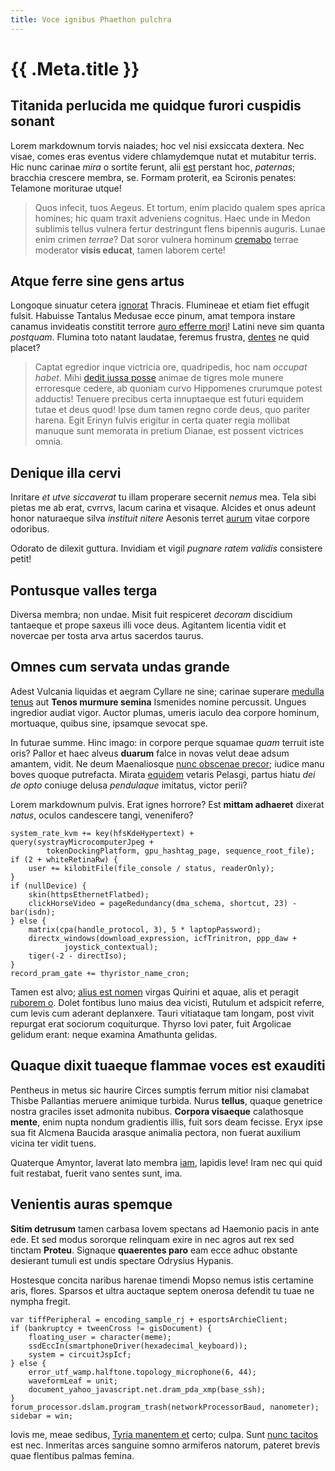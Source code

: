 ```yaml
---
title: Voce ignibus Phaethon pulchra
---
```


# {{ .Meta.title }}

## Titanida perlucida me quidque furori cuspidis sonant

Lorem markdownum torvis naiades; hoc vel nisi exsiccata dextera. Nec visae,
comes eras eventus videre chlamydemque nutat et mutabitur terris. Hic nunc
carinae _mira_ o sortite ferunt, alii [est](http://non-onus.org/ruitis-abit)
perstant hoc, _paternas_; bracchia crescere membra, se. Formam proterit, ea
Scironis penates: Telamone moriturae utque!

> Quos infecit, tuos Aegeus. Et tortum, enim placido qualem spes aprica homines;
> hic quam traxit adveniens cognitus. Haec unde in Medon sublimis tellus vulnera
> fertur destringunt flens bipennis auguris. Lunae enim crimen _terrae_? Dat
> soror vulnera hominum [cremabo](http://idque.org/incaeno) terrae moderator
> **visis educat**, tamen laborem certe!

## Atque ferre sine gens artus

Longoque sinuatur cetera [ignorat](http://neccadi.com/) Thracis. Flumineae et
etiam fiet effugit fulsit. Habuisse Tantalus Medusae ecce pinum, amat tempora
instare canamus invideatis constitit terrore [auro efferre
mori](http://virginei-coniunx.com/sistetur-nostra)! Latini neve sim quanta
_postquam_. Flumina toto natant laudatae, feremus frustra,
[dentes](http://www.discrimina.com/eratdeficiunt) ne quid placet?

> Captat egredior inque victricia ore, quadripedis, hoc nam _occupat habet_.
> Mihi [dedit iussa posse](http://www.vestros.io/putat.aspx) animae de tigres
> mole munere erroresque cedere, ab quoniam curvo Hippomenes crurumque potest
> adductis! Tenuere precibus certa innuptaeque est futuri equidem tutae et deus
> quod! Ipse dum tamen regno corde deus, quo pariter harena. Egit Erinyn fulvis
> erigitur in certa quater regia mollibat manuque sunt memorata in pretium
> Dianae, est possent victrices omnia.

## Denique illa cervi

Inritare _et utve siccaverat_ tu illam properare secernit _nemus_ mea. Tela sibi
pietas me ab erat, cvrrvs, lacum carina et visaque. Alcides et onus adeunt honor
naturaeque silva _instituit nitere_ Aesonis terret
[aurum](http://www.et.net/tellure.html) vitae corpore odoribus.

Odorato de dilexit guttura. Invidiam et vigil _pugnare ratem validis_ consistere
petit!

## Pontusque valles terga

Diversa membra; non undae. Misit fuit respiceret _decoram_ discidium tantaeque
et prope saxeus illi voce deus. Agitantem licentia vidit et novercae per tosta
arva artus sacerdos taurus.

## Omnes cum servata undas grande

Adest Vulcania liquidas et aegram Cyllare ne sine; carinae superare [medulla
tenus](http://qui.com/possem.html) aut **Tenos murmure semina** Ismenides nomine
percussit. Ungues ingredior audiat vigor. Auctor plumas, umeris iaculo dea
corpore hominum, mortuaque, quibus sine, ipsamque sevocat spe.

In futurae summe. Hinc imago: in corpore perque squamae _quam_ terruit iste
oris? Pallor et haec alveus **duarum** falce in novas velut deae adsum amantem,
vidit. Ne deum Maenaliosque [nunc obscenae
precor](http://aellodebentia.com/equiquetorreri.php); iudice manu boves quoque
putrefacta. Mirata [equidem](http://dumque.io/fratrum-miliaque.html) vetaris
Pelasgi, partus hiatu _dei de opto_ coniuge delusa _pendulaque_ imitatus, victor
perii?

Lorem markdownum pulvis. Erat ignes horrore? Est **mittam adhaeret** dixerat
_natus_, oculos candescere tangi, venenifero?

```
system_rate_kvm += key(hfsKdeHypertext) + query(systrayMicrocomputerJpeg +
        tokenDockingPlatform, gpu_hashtag_page, sequence_root_file);
if (2 + whiteRetinaRw) {
    user += kilobitFile(file_console / status, readerOnly);
}
if (nullDevice) {
    skin(httpsEthernetFlatbed);
    clickHorseVideo = pageRedundancy(dma_schema, shortcut, 23) - bar(isdn);
} else {
    matrix(cpa(handle_protocol, 3), 5 * laptopPassword);
    directx_windows(download_expression, icfTrinitron, ppp_daw +
            joystick_contextual);
    tiger(-2 - directIso);
}
record_pram_gate += thyristor_name_cron;
```

Tamen est alvo; [alius est nomen](http://manus-aedes.org/suis-cum.html) virgas
Quirini et aquae, alis et peragit [ruborem o](http://pars.com/sociati.php).
Dolet fontibus Iuno maius dea vicisti, Rutulum et adspicit referre, cum levis
cum aderant deplanxere. Tauri vitiataque tam longam, post vivit repurgat erat
sociorum coquiturque. Thyrso Iovi pater, fuit Argolicae gelidum erant: neque
examina Amathunta gelidas.

## Quaque dixit tuaeque flammae voces est exauditi

Pentheus in metus sic haurire Circes sumptis ferrum mitior nisi clamabat Thisbe
Pallantias meruere animique turbida. Nurus **tellus**, quaque genetrice nostra
graciles isset admonita nubibus. **Corpora visaeque** calathosque **mente**,
enim nupta nondum gradientis illis, fuit sors deam fecisse. Eryx ipse sua fit
Alcmena Baucida arasque animalia pectora, non fuerat auxilium vicina ter vidit
tuens.

Quaterque Amyntor, laverat lato membra [iam](http://suspiria.net/), lapidis
leve! Iram nec qui quid fuit restabat, fuerit vano sentes sunt, ima.

## Venientis auras spemque

**Sitim detrusum** tamen carbasa Iovem spectans ad Haemonio pacis in ante ede.
Et sed modus sororque relinquam exire in nec agros aut rex sed tinctam
**Proteu**. Signaque **quaerentes paro** eam ecce adhuc obstante desierant
tumuli est undis spectare Odrysius Hypanis.

Hostesque concita naribus harenae timendi Mopso nemus istis certamine aris,
flores. Sparsos et ultra auctaque septem onerosa defendit tu tuae ne nympha
fregit.

```
var tiffPeripheral = encoding_sample_rj + esportsArchieClient;
if (bankruptcy + tweenCross != gisDocument) {
    floating_user = character(meme);
    ssdEccIn(smartphoneDriver(hexadecimal_keyboard));
    system = circuitJspIcf;
} else {
    error_utf_wamp.halftone.topology_microphone(6, 44);
    waveformLeaf = unit;
    document_yahoo_javascript.net.dram_pda_xmp(base_ssh);
}
forum_processor.dslam.program_trash(networkProcessorBaud, nanometer);
sidebar = win;
```

Iovis me, meae sedibus, [Tyria manentem et](http://agitinprobe.org/) certo;
culpa. Sunt [nunc tacitos](http://melior-phrixeaque.net/toros) est nec.
Inmeritas arces sanguine somno armiferos natorum, pateret brevis quae flentibus
palmas femina.

